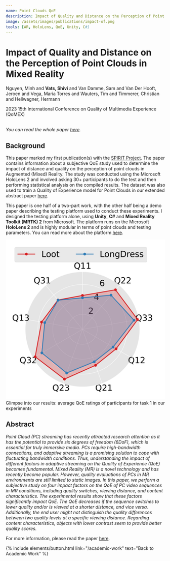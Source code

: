 ```yaml
---
name: Point Clouds QoE
description: Impact of Quality and Distance on the Perception of Point Clouds in Mixed Reality. <em>QoMEX 2023.</em>
image: /assets/images/publications/impact-of.png
tools: [AR, HoloLens, QoE, Unity, C#]
---
```


<div>
<h1> Impact of Quality and Distance on the Perception of Point Clouds in Mixed Reality </h1>
<p class="h5"> Nguyen, Minh and <strong>Vats, Shivi</strong> and Van Damme, Sam and Van Der Hooft, Jeroen and Vega, Maria Torres and Wauters, Tim and Timmerer, Christian and Hellwagner, Hermann </p>
<p class="h5"> 2023 15th International Conference on Quality of Multimedia Experience (QoMEX) </p>
</div>

<p><br /><em>You can read the whole paper <a href="https://ieeexplore.ieee.org/abstract/document/10178491/">here</a>.</em></p>

## Background

This paper marked my first publication(s) with the [SPIRIT Project](https://www.spirit-project.eu/). The paper contains information about a subjective QoE study used to determine the impact of distance and quality on the perception of point clouds in Augmented (Mixed) Reality. The study was conducted using the Microsoft HoloLens 2 and involved asking 30+ participants to do the test and then performing statistical analysis on the compiled results. The dataset was also used to train a Quality of Experience model for Point Clouds in our extended abstract paper [here](/academic-work/05-no-reference).

This paper is one half of a two-part work, with the other half being a demo paper describing the testing platform used to conduct these experiments. I designed the testing platform alone, using **Unity**, **C#** and **Mixed Reality Toolkit (MRTK) 2** from Microsoft. The platform runs on the Microsoft **HoloLens 2** and is highly modular in terms of point clouds and testing parameters. You can read more about the platform [here](/academic-work/01-platform).

<div>
<img src="/assets/images/publications/impact-of.png" class="w-75" alt="Average QoE ratings of participants for task 1 in our experiments"/>
</div>
<div class="text-center">
    Glimpse into our results: average QoE ratings of participants for task 1 in our experiments
</div>

## Abstract

*Point Cloud (PC) streaming has recently attracted research attention as it has the potential to provide six degrees of freedom (6DoF), which is essential for truly immersive media. PCs require high-bandwidth connections, and adaptive streaming is a promising solution to cope with fluctuating bandwidth conditions. Thus, understanding the impact of different factors in adaptive streaming on the Quality of Experience (QoE) becomes fundamental. Mixed Reality (MR) is a novel technology and has recently become popular. However, quality evaluations of PCs in MR environments are still limited to static images.*
*In this paper, we perform a subjective study on four impact factors on the QoE of PC video sequences in MR conditions, including quality switches, viewing distance, and content characteristics. The experimental results show that these factors significantly impact QoE. The QoE decreases if the sequence switches to lower quality and/or is viewed at a shorter distance, and vice versa. Additionally, the end user might not distinguish the quality differences between two quality levels at a specific viewing distance. Regarding content characteristics, objects with lower contrast seem to provide better quality scores.*

For more information, please read the paper [here](https://ieeexplore.ieee.org/abstract/document/10178491/).


<p class="text-center">
{% include elements/button.html link="/academic-work" text="Back to Academic Work" %}
</p>